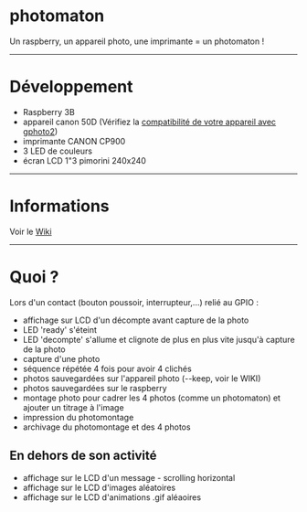 # photomaton
Un raspberry, un appareil photo, une imprimante = un photomaton !

----

# Développement
* Raspberry 3B
* appareil canon 50D (Vérifiez la <a href="http://www.gphoto.org/proj/libgphoto2/support.php" target="_blank">compatibilité de votre appareil avec gphoto2</a>)
* imprimante CANON CP900
* 3 LED de couleurs
* écran LCD 1"3 pimorini 240x240


---

# Informations
Voir le <a href="https://github.com/framboise-pi/photomaton/wiki" target="_blank">Wiki</a>

----

# Quoi ?
Lors d'un contact (bouton poussoir, interrupteur,...) relié au GPIO :
* affichage sur LCD d'un décompte avant capture de la photo
* LED 'ready' s'éteint
* LED 'decompte' s'allume et clignote de plus en plus vite jusqu'à capture de la photo
* capture d'une photo
* séquence répétée 4 fois pour avoir 4 clichés
* photos sauvegardées sur l'appareil photo (--keep, voir le WIKI)
* photos sauvegardées sur le raspberry
* montage photo pour cadrer les 4 photos (comme un photomaton) et ajouter un titrage à l'image
* impression du photomontage
* archivage du photomontage et des 4 photos

## En dehors de son activité
* affichage sur le LCD d'un message - scrolling horizontal
* affichage sur le LCD d'images aléatoires
* affichage sur le LCD d'animations .gif aléaoires
